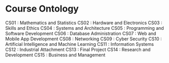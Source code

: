 # Course Ontology

CS01 : Mathematics and Statistics
CS02 : Hardware and Electronics
CS03 : Skills and Ethics
CS04 : Systems and Architecture
CS05 : Programming and Software Development
CS06 : Database Administration
CS07 : Web and Mobile App Development
CS08 : Networking
CS09 : Cyber Security
CS10 : Artificial Intelligence and Machine Learning
CS11 : Information Systems
CS12 : Industrial Attachment
CS13 : Final Project
CS14 : Research and Development
CS15 : Business and Management


